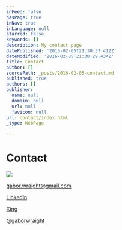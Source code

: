 ```yaml
---
inFeed: false
hasPage: true
inNav: true
inLanguage: null
starred: false
keywords: []
description: My contact page
datePublished: '2016-02-05T21:30:37.412Z'
dateModified: '2016-02-05T21:30:29.434Z'
title: Contact
author: []
sourcePath: _posts/2016-02-05-contact.md
published: true
authors: []
publisher:
  name: null
  domain: null
  url: null
  favicon: null
url: contact/index.html
_type: WebPage

---
```

# Contact
![](https://the-grid-user-content.s3-us-west-2.amazonaws.com/d197a77d-db6e-4695-a42e-8f2c68ea865b.jpg)

[gabor.wraight@gmail.com][0]

[Linkedin][1]

[Xing][2]

[@gaborwraight][3]

[0]: https://app.thegrid.io/posts/a8485cd0-5148-473f-a41c-e82c3d5288eb/gabor.wraight@gmail.com
[1]: http://de.linkedin.com/in/gaborwraight
[2]: https://www.xing.com/profile/Gabor_Wraight
[3]: https://twitter.com/gaborwraight